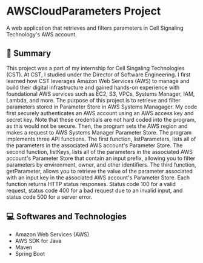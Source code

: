 <h1> AWSCloudParameters Project </h1> 

A web application that retrieves and filters parameters in Cell Signaling Technology's AWS account. 

<h2> 📄 Summary </h2> 

This project was a part of my internship for Cell Singaling Technologies (CST). At CST, I studied under the Director of Software Engineering. I first learned how CST leverages Amazon Web Services (AWS) to manage and build their digital infrastructure and gained hands-on experience with foundational AWS services such as EC2, S3, VPCs, Systems Manager, IAM, Lambda, and more. The purpose of this project is to retrieve and filter parameters stored in Parameter Store in AWS Systems Managager. My code first securely authenticates an AWS account using an AWS access key and secret key. Note that these credentials are not hard coded into the program, as this would not be secure. Then, the program sets the AWS region and makes a request to AWS Systems Manager Parameter Store. The program implements three API functions. The first function, listParameters, lists all of the parameters in the associated AWS account's Parameter Store. The second function, listKeys, lists all of the parameters in the associated AWS account's Parameter Store that contain an input prefix, allowing you to filter parameters by environment, owner, and other identifiers. The third function, getParameter, allows you to retrieve the value of the parameter associated with an input key in the associated AWS account's Parameter Store. Each function returns HTTP status responses. Status code 100 for a valid request, status code 400 for a bad request due to an invalid input, and status code 500 for a server error. 

<h2> 💻 Softwares and Technologies </h2> 

- Amazon Web Services (AWS)
- AWS SDK for Java
- Maven
- Spring Boot


